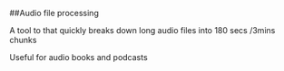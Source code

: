 ##Audio file processing

A tool to that quickly breaks down long audio files into 180 secs /3mins chunks

Useful for audio books and podcasts
